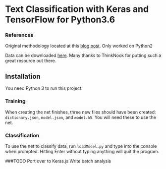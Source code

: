 # Text Classification with Keras and TensorFlow for Python3.6

### References
Original methodology located at this [blog post](https://vgpena.github.io/classifying-tweets-with-keras-and-tensorflow/). Only worked on Python2

Data can be downloaded [here](http://thinknook.com/twitter-sentiment-analysis-training-corpus-dataset-2012-09-22/). Many thanks to ThinkNook for putting such a great resource out there.

## Installation

You need Python 3 to run this project.

### Training
When creating the net finishes, three new files should have been created: `dictionary.json`, `model.json`, and `model.h5`. You will need these to use the net.

### Classification
To use the net to classify data, run `loadModel.py` and type into the console when prompted. Hitting Enter without typing anything will quit the program.


###TODO
Port over to Keras.js
Write batch analysis
